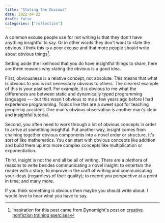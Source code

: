```yaml
---
title: "Stating the Obvious"
date: 2022-04-22
draft: false
categories: ["reflection"]
---
```


A common excuse people use for not writing is that they don't have anything insightful to say. Or in other words they don't want to state the obvious. I think this is a poor excuse and that more people should write about obvious things[^1].

Setting aside the likelihood that you do have insightful things to share, here are three reasons why stating the obvious is a good idea.

First, obviousness is a relative concept, not absolute. This means that what is obvious to you is not necessarily obvious to others. The clearest example of this is your past self. For example, it is obvious to me what the differences are between static and dynamically typed programming languages --- but this wasn't obvious to me a few years ago before I had experience programming. Topics like this are a sweet spot for teaching people by accident. One man's obvious observation is another man's clear and insightful tutorial.

Second, you often need to work through a lot of obvious concepts in order to arrive at something insightful. Put another way, insight comes from chaining together obvious components into a novel order or structure. It's sort of like mathematics. You can start with obvious concepts like addition and build them up into more complex concepts like multiplication or exponentiation.

Third, insight is not the end all be all of writing. There are a plethora of reasons to write besides communicating a novel insight: to entertain the reader with a story; to improve in the craft of writing and communicating your ideas (regardless of their quality); to record you perspective at a point in time; and many more.

If you think something is obvious then maybe you should write about. I would love to hear what you have to say.

[^1]: Inspiration for this post came from Dynomight's post on [creative nonfiction training exercises](https://dynomight.net/training/)
